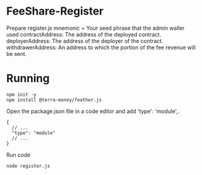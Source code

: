 # FeeShare-Register
Prepare register.js
mnemonic = Your seed phrase that the admin waller used
contractAddress: The address of the deployed contract.
deployerAddress: The address of the deployer of the contract.
withdrawerAddress: An address to which the portion of the fee revenue will be sent.

# Running
```
npm init -y
npm install @terra-money/feather.js
```
Open the package.json file in a code editor and add 'type': 'module',.
```
{
  // ...
  "type": "module"
  // ...
}
```
Run code
```
node register.js
```

